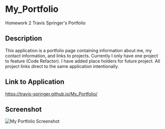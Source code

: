 # My_Portfolio

Homework 2
Travis Springer's Portfolio

## Description

This application is a portfolio page containing information about me, my contact information, and links to projects.
Currently I only have one project to feature (Code Refactor). I have added place holders for future project. All project links direct to the same application intentionally.

## Link to Application

https://travis-springer.github.io/My_Portfolio/

## Screenshot

![My Portfolio Screenshot](assets/images/screenshot.jpg)
